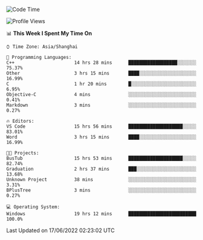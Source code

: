 <!--START_SECTION:waka-->
![Code Time](http://img.shields.io/badge/Code%20Time-128%20hrs%2022%20mins-blue)

![Profile Views](http://img.shields.io/badge/Profile%20Views-0-blue)

📊 **This Week I Spent My Time On** 

```text
⌚︎ Time Zone: Asia/Shanghai

💬 Programming Languages: 
C++                      14 hrs 28 mins      ██████████████████░░░░░░░   75.37% 
Other                    3 hrs 15 mins       ████░░░░░░░░░░░░░░░░░░░░░   16.99% 
C                        1 hr 20 mins        █░░░░░░░░░░░░░░░░░░░░░░░░   6.95% 
Objective-C              4 mins              ░░░░░░░░░░░░░░░░░░░░░░░░░   0.41% 
Markdown                 3 mins              ░░░░░░░░░░░░░░░░░░░░░░░░░   0.27%

🔥 Editors: 
VS Code                  15 hrs 56 mins      ████████████████████░░░░░   83.01% 
Word                     3 hrs 15 mins       ████░░░░░░░░░░░░░░░░░░░░░   16.99%

🐱‍💻 Projects: 
BusTub                   15 hrs 53 mins      ████████████████████░░░░░   82.74% 
Graduation               2 hrs 37 mins       ███░░░░░░░░░░░░░░░░░░░░░░   13.68% 
Unknown Project          38 mins             ░░░░░░░░░░░░░░░░░░░░░░░░░   3.31% 
BPlusTree                3 mins              ░░░░░░░░░░░░░░░░░░░░░░░░░   0.27%

💻 Operating System: 
Windows                  19 hrs 12 mins      █████████████████████████   100.0%

```


 Last Updated on 17/06/2022 02:23:02 UTC
<!--END_SECTION:waka-->